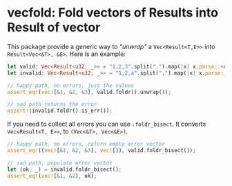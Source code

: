 # vecfold: Fold vectors of Results into Result of vector

This package provide a generic way to _"unwrap"_ a `Vec<Result<T,E>>` into
`Result<Vec<&T>, &E>`. Here is an example:

```rust
let valid: Vec<Result<u32, _>> = "1,2,3".split(",").map(|x| x.parse::<u32>()).collect();
let invalid: Vec<Result<u32, _>> = "1,2,a".split(",").map(|x| x.parse::<u32>()).collect();

// happy path, no errors, just the values
assert_eq!(vec![&1, &2, &3], valid.foldr().unwrap());

// sad path returns the error
assert!(invalid.foldr().is_err());
```

If you need to collect all errors you can use `.foldr_bisect`. It converts
`Vec<Result<T, E>>`, to `(Vec<&T>, Vec<&E>)`.

```rust
// happy path, no errors, return empty error vector
assert_eq!((vec![&1, &2, &3], vec![]), valid.foldr_bisect());

// sad path, populate error vector
let (ok, _) = invalid.foldr_bisect();
assert_eq!(vec![&1, &2], ok);
```
